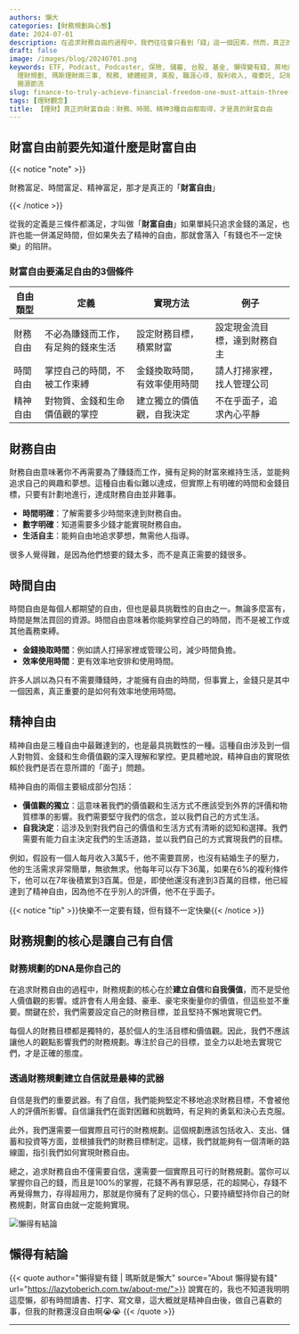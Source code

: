 ```yaml
---
authors: 懶大
categories: [財務規劃與心態]
date: 2024-07-01
description: 在追求財務自由的過程中，我們往往會只看到「錢」這一個因素，然而，真正的財務自由不僅僅是擁有金錢，還包括時間自由和精神自由。這篇文章將探討這三種自由，並提供實現財務自由的具體建議。
draft: false
image: /images/blog/20240701.png
keywords: ETF, Podcast, Podcaster, 保險, 儲蓄, 台股, 基金, 懶得變有錢, 房地產, 投資, 投資理財, 支出, 收入, 理財,
  理財規劃, 瑪斯理財兩三事, 稅務, 總體經濟, 美股, 職涯心得, 股利收入, 複委託, 記帳, 閱讀心得, 財務規劃, 財商, 貸款, 資產配置, 退休規劃,
  開源節流
slug: finance-to-truly-achieve-financial-freedom-one-must-attain-three-types-of-freedom-financial-time-and-mental-freedom
tags: [理財觀念]
title: 【理財】真正的財富自由：財務、時間、精神3種自由都取得，才是真的財富自由
---
```

## 財富自由前要先知道什麼是財富自由

{{< notice "note" >}}

財務富足、時間富足、精神富足，那才是真正的「**財富自由**」

{{< /notice >}}

從我的定義是三條件都滿足，才叫做「**財富自由**」如果單純只追求金錢的滿足，也許也能一併滿足時間，但如果失去了精神的自由，那就會落入「有錢也不一定快樂」的陷阱。

### 財富自由要滿足自由的3個條件

| 自由類型 | 定義 | 實現方法 | 例子 |
| --- | --- | --- | --- |
| 財務自由 | 不必為賺錢而工作，有足夠的錢來生活 | 設定財務目標，積累財富 | 設定現金流目標，達到財務自主 |
| 時間自由 | 掌控自己的時間，不被工作束縛 | 金錢換取時間，有效率使用時間 | 請人打掃家裡，找人管理公司 |
| 精神自由 | 對物質、金錢和生命價值觀的掌控 | 建立獨立的價值觀，自我決定 | 不在乎面子，追求內心平靜 |

## 財務自由

財務自由意味著你不再需要為了賺錢而工作，擁有足夠的財富來維持生活，並能夠追求自己的興趣和夢想。這種自由看似難以達成，但實際上有明確的時間和金錢目標，只要有計劃地進行，達成財務自由並非難事。

- **時間明確**：了解需要多少時間來達到財務自由。
- **數字明確**：知道需要多少錢才能實現財務自由。
- **生活自主**：能夠自由地追求夢想，無需他人指導。

很多人覺得難，是因為他們想要的錢太多，而不是真正需要的錢很多。

## 時間自由

時間自由是每個人都期望的自由，但也是最具挑戰性的自由之一。無論多麼富有，時間是無法買回的資源。時間自由意味著你能夠掌控自己的時間，而不是被工作或其他義務束縛。

- **金錢換取時間**：例如請人打掃家裡或管理公司，減少時間負擔。
- **效率使用時間**：更有效率地安排和使用時間。

許多人誤以為只有不需要賺錢時，才能擁有自由的時間，但事實上，金錢只是其中一個因素，真正重要的是如何有效率地使用時間。

## 精神自由

精神自由是三種自由中最難達到的，也是最具挑戰性的一種。這種自由涉及到一個人對物質、金錢和生命價值觀的深入理解和掌控。更具體地說，精神自由的實現依賴於我們是否在意所謂的「面子」問題。

精神自由的兩個主要組成部分包括：

- **價值觀的獨立**：這意味著我們的價值觀和生活方式不應該受到外界的評價和物質標準的影響。我們需要堅守我們的信念，並以我們自己的方式生活。
- **自我決定**：這涉及到對我們自己的價值和生活方式有清晰的認知和選擇。我們需要有能力自主決定我們的生活道路，並以我們自己的方式實現我們的目標。

例如，假設有一個人每月收入3萬5千，他不需要買房，也沒有結婚生子的壓力，他的生活需求非常簡單，無欲無求。他每年可以存下36萬，如果在6%的複利條件下，他可以在7年後積累到3百萬。但是，即使他還沒有達到3百萬的目標，他已經達到了精神自由，因為他不在乎別人的評價，他不在乎面子。

{{< notice "tip" >}}快樂不一定要有錢，但有錢不一定快樂{{< /notice >}}

## 財務規劃的核心是讓自己有自信

### 財務規劃的DNA是你自己的

在追求財務自由的過程中，財務規劃的核心在於**建立自信**和**自我價值**，而不是受他人價值觀的影響。或許會有人用金錢、豪車、豪宅來衡量你的價值，但這些並不重要。關鍵在於，我們需要設定自己的財務目標，並且堅持不懈地實現它們。

每個人的財務目標都是獨特的，基於個人的生活目標和價值觀。因此，我們不應該讓他人的觀點影響我們的財務規劃。專注於自己的目標，並全力以赴地去實現它們，才是正確的態度。

### 透過財務規劃建立自信就是最棒的武器

自信是我們的重要武器。有了自信，我們能夠堅定不移地追求財務目標，不會被他人的評價所影響。自信讓我們在面對困難和挑戰時，有足夠的勇氣和決心去克服。

此外，我們還需要一個實際且可行的財務規劃。這個規劃應該包括收入、支出、儲蓄和投資等方面，並根據我們的財務目標制定。這樣，我們就能夠有一個清晰的路線圖，指引我們如何實現財務自由。

總之，追求財務自由不僅需要自信，還需要一個實際且可行的財務規劃。當你可以掌握你自己的錢，而且是100%的掌握，花錢不再有罪惡感，花的超開心，存錢不再覺得無力，存得超用力，那就是你擁有了足夠的信心，只要持續堅持你自己的財務規劃，財富自由就一定能夠實現。

![懶得有結論](/images/blog/lazytobeconclude.svg)
## 懶得有結論

{{< quote author="懶得變有錢 | 瑪斯就是懶大" source="About 懶得變有錢" url="https://lazytoberich.com.tw/about-me/">}}
說實在的，我也不知道我明明這麼懶，卻有時間讀書、打字、寫文章，這大概就是精神自由後，做自己喜歡的事，但我的財務還沒自由啊😭😭
{{< /quote >}}


---
